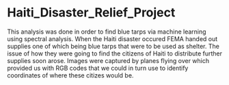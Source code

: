 # Haiti_Disaster_Relief_Project
This analysis was done in order to find blue tarps via machine learning using spectral analysis. 
When the Haiti disaster occured FEMA handed out supplies one of which being blue tarps that were to be used as shelter. 
The issue of how they were going to find the citizens of Haiti to distribute further supplies soon arose. 
Images were captured by planes flying over which provided us with RGB codes that we could in turn use to identify coordinates of where these citizes would be. 
